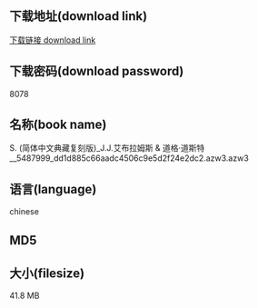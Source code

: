 ## 下载地址(download link)
[下载链接 download link](https://voluble-croquembouche-d321dc.netlify.app/?s=S.+%28%E7%AE%80%E4%BD%93%E4%B8%AD%E6%96%87%E5%85%B8%E8%97%8F%E5%A4%8D%E5%88%BB%E7%89%88%29_J.J.%E8%89%BE%E5%B8%83%E6%8B%89%E5%A7%86%E6%96%AF+%26+%E9%81%93%E6%A0%BC%C2%B7%E9%81%93%E6%96%AF%E7%89%B9__5487999_dd1d885c66aadc4506c9e5d2f24e2dc2.azw3)

## 下载密码(download password)
8078

## 名称(book name)
S. (简体中文典藏复刻版)_J.J.艾布拉姆斯 & 道格·道斯特__5487999_dd1d885c66aadc4506c9e5d2f24e2dc2.azw3.azw3

## 语言(language)
chinese

## MD5


## 大小(filesize)
41.8 MB
